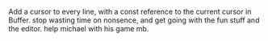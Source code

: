 Add a cursor to every line, with a const reference to the current cursor in Buffer.
stop wasting time on nonsence, and get going with the fun stuff and the editor.
help michael with his game mb.
